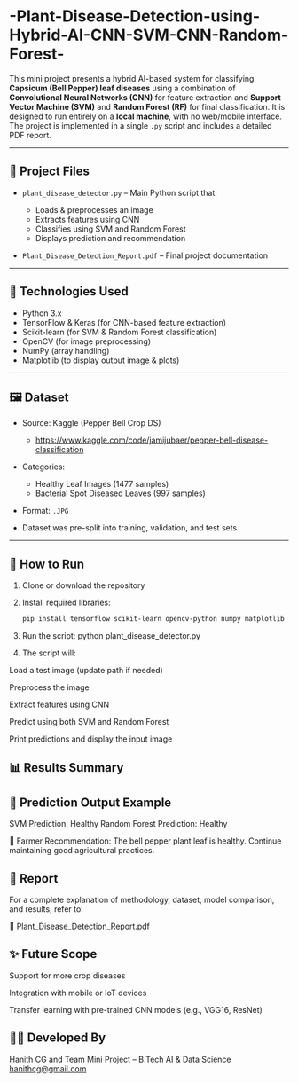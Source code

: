 # -Plant-Disease-Detection-using-Hybrid-AI-CNN-SVM-CNN-Random-Forest-
This mini project presents a hybrid AI-based system for classifying **Capsicum (Bell Pepper) leaf diseases** using a combination of **Convolutional Neural Networks (CNN)** for feature extraction and **Support Vector Machine (SVM)** and **Random Forest (RF)** for final classification.
It is designed to run entirely on a **local machine**, with no web/mobile interface. The project is implemented in a single `.py` script and includes a detailed PDF report.

---

## 📁 Project Files

- `plant_disease_detector.py` – Main Python script that:
  - Loads & preprocesses an image
  - Extracts features using CNN
  - Classifies using SVM and Random Forest
  - Displays prediction and recommendation

- `Plant_Disease_Detection_Report.pdf` – Final project documentation

---

## 🧠 Technologies Used

- Python 3.x  
- TensorFlow & Keras (for CNN-based feature extraction)  
- Scikit-learn (for SVM & Random Forest classification)  
- OpenCV (for image preprocessing)  
- NumPy (array handling)  
- Matplotlib (to display output image & plots)

---

## 🖼️ Dataset

- Source: Kaggle (Pepper Bell Crop DS)
   - https://www.kaggle.com/code/jamijubaer/pepper-bell-disease-classification
  
- Categories:
  - Healthy Leaf Images (1477 samples)
  - Bacterial Spot Diseased Leaves (997 samples)
- Format: `.JPG`
- Dataset was pre-split into training, validation, and test sets

---

## 🚀 How to Run

1. Clone or download the repository

2. Install required libraries:
   ```bash
   pip install tensorflow scikit-learn opencv-python numpy matplotlib
    ```
3. Run the script:
   python plant_disease_detector.py
   
5. The script will:

Load a test image (update path if needed)

Preprocess the image

Extract features using CNN

Predict using both SVM and Random Forest

Print predictions and display the input image
## 📊 Results Summary

## 💬 Prediction Output Example
SVM Prediction: Healthy
Random Forest Prediction: Healthy

🌱 Farmer Recommendation:
The bell pepper plant leaf is healthy. Continue maintaining good agricultural practices.
## 📄 Report
For a complete explanation of methodology, dataset, model comparison, and results, refer to:

📘 Plant_Disease_Detection_Report.pdf


## ✨ Future Scope
Support for more crop diseases

Integration with mobile or IoT devices

Transfer learning with pre-trained CNN models (e.g., VGG16, ResNet)

## 👨‍💻 Developed By
Hanith CG and Team
Mini Project – B.Tech AI & Data Science
hanithcg@gmail.com


